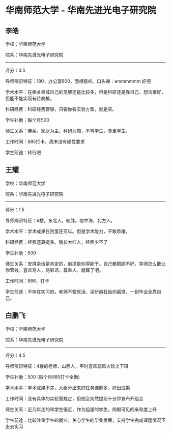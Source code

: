 # 华南师范大学 - 华南先进光电子研究院

## 李皓

学校：华南师范大学

院系：华南先进光电子研究院

* * *

评分：3.5

导师辨识特征：180，办公室600，面相慈祥。口头禅：emmmmmm 好吧

学术水平：在相关领域自己的见解还是比较多，但是科研还是靠自己，想法很好，但能不能实现有待商榷。

科研经费：科研经费管够，只要你有实验方案，就是买。

学生补助：每个月500

师生关系：佛系，家庭为主，科研为辅，不骂学生，尊重学生。

工作时间：885打卡，周末没有硬性要求

学生前途：转行吧

## 王耀

学校：华南师范大学

院系：华南先进光电子研究院

* * *

评分：1.5

导师辨识特征：6楼，东北人，较胖。地中海，北方人。

学术水平：学术成果在院里还可以。但是学术能力，不敢恭维，

科研经费：经费还算挺多。院长大红人，经费少不了

学生补助：500

师生关系：安排杂活是肯定的，前提是你得能干。自己都照顾不好，导师怎么敢让你管钱。喜欢骂人，骂脏话。尊重人。就算了吧。

工作时间：886，打卡

学生前途：不存在实习的。老师不管死活，读研疯狂给你画饼，一到毕业全靠自己。


## 白鹏飞

学校：华南师范大学

院系：华南先进光电子研究院

* * *
评分：4.5

导师辨识特征：4楼的老师，山西人，平时喜欢骑风火轮上下班

学生补助：500 (每个月885打卡全勤)

学术水平：学术成果不差，大组分出来的任务课题多，好出成果

工作时间：没有具体的实验室规定，但他会突然提前十分钟宣布开组会

师生关系：近几年走的和学生很近，作为组里的学生，肉眼可见的亲和度上升

学生前途：比较注重学生的就业，关心学生的毕业发展，支持学生完成课题情况下出去实习
